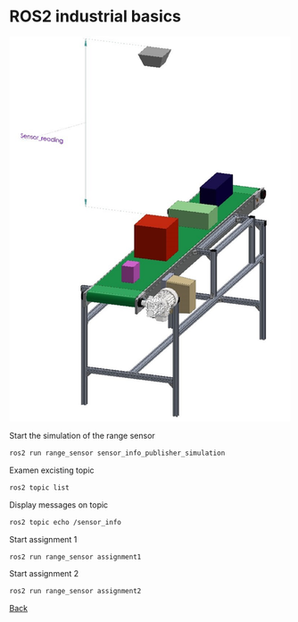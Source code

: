 # ROS2 industrial basics


![Image](images/conveyor_with_packges.jpg)



Start the simulation of the range sensor
```bash
ros2 run range_sensor sensor_info_publisher_simulation
```

Examen excisting topic
```bash
ros2 topic list
```
Display messages on topic
```bash
ros2 topic echo /sensor_info
```

Start assignment 1
```bash
ros2 run range_sensor assignment1
```
Start assignment 2
```bash
ros2 run range_sensor assignment2
```

[Back](../README.md)